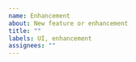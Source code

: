 ```yaml
---
name: Enhancement
about: New feature or enhancement
title: ""
labels: UI, enhancement
assignees: ""
---
```

